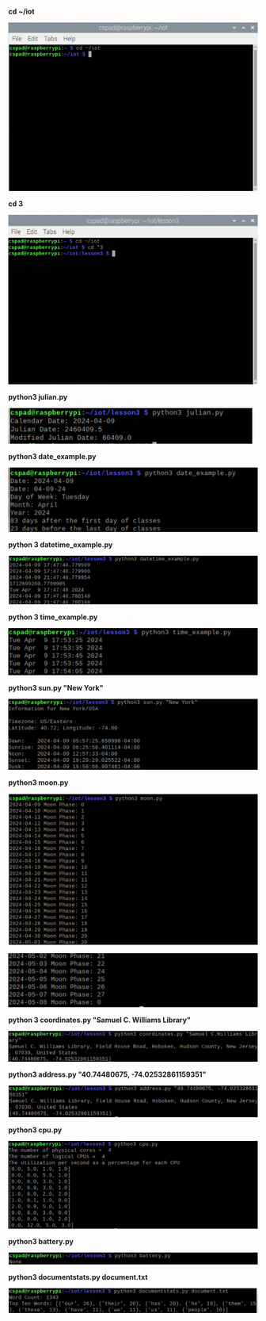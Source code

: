 **cd ~/iot**

![iot](cd_iot.png)

**cd 3**

![3](cd_3.png)

**python3 julian.py**

![julian](python3_julian.png)

**python3 date_example.py**

![date](python3_date.png)

**python 3 datetime_example.py**

![date](python3_datetime.png)

**python 3 time_example.py**

![time](py_time.png)

**python3 sun.py "New York"**

![sun](py_sun.png)

**python3 moon.py**

![moon](py_moon1.png)

![moon](py_moon2.png)

**python 3 coordinates.py "Samuel C. Williams Library"**

![coordinates](py_coordinates.png)

**python3 address.py "40.74480675, -74.02532861159351"**

![address](py_address.png)

**python3 cpu.py**

![cpu](py_cpu.png)

**python3 battery.py**

![battery](py_battery.png)

**python3 documentstats.py document.txt**

![document](py_document.png)
